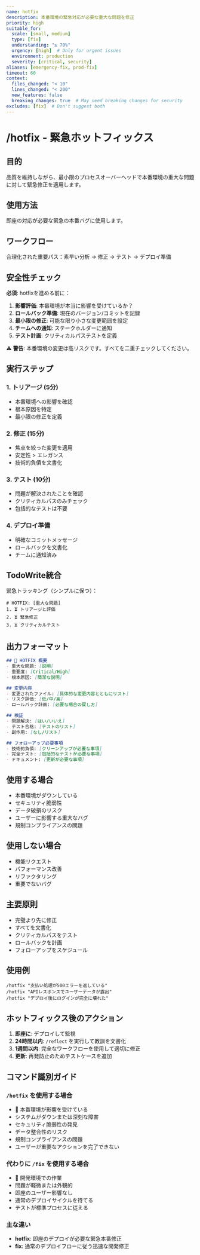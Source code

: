 ```yaml
---
name: hotfix
description: 本番環境の緊急対応が必要な重大な問題を修正
priority: high
suitable_for:
  scale: [small, medium]
  type: [fix]
  understanding: "≥ 70%"
  urgency: [high]  # Only for urgent issues
  environment: production
  severity: [critical, security]
aliases: [emergency-fix, prod-fix]
timeout: 60
context:
  files_changed: "< 10"
  lines_changed: "< 200"
  new_features: false
  breaking_changes: true  # May need breaking changes for security
excludes: [fix]  # Don't suggest both
---
```


# /hotfix - 緊急ホットフィックス

## 目的

品質を維持しながら、最小限のプロセスオーバーヘッドで本番環境の重大な問題に対して緊急修正を適用します。

## 使用方法

即座の対応が必要な緊急の本番バグに使用します。

## ワークフロー

合理化された重要パス：素早い分析 → 修正 → テスト → デプロイ準備

## 安全性チェック

**必須**: hotfixを進める前に：

1. **影響評価**: 本番環境が本当に影響を受けているか？
2. **ロールバック準備**: 現在のバージョン/コミットを記録
3. **最小限の修正**: 可能な限り小さな変更範囲を設定
4. **チームへの通知**: ステークホルダーに通知
5. **テスト計画**: クリティカルパステストを定義

⚠️ **警告**: 本番環境の変更は高リスクです。すべてを二重チェックしてください。

## 実行ステップ

### 1. トリアージ (5分)

- 本番環境への影響を確認
- 根本原因を特定
- 最小限の修正を定義

### 2. 修正 (15分)

- 焦点を絞った変更を適用
- 安定性 > エレガンス
- 技術的負債を文書化

### 3. テスト (10分)

- 問題が解決されたことを確認
- クリティカルパスのみチェック
- 包括的なテストは不要

### 4. デプロイ準備

- 明確なコミットメッセージ
- ロールバックを文書化
- チームに通知済み

## TodoWrite統合

緊急トラッキング（シンプルに保つ）：

```
# HOTFIX: [重大な問題]
1. ⏳ トリアージと評価
2. ⏳ 緊急修正
3. ⏳ クリティカルテスト
```

## 出力フォーマット

```markdown
## 🚨 HOTFIX 概要
- 重大な問題: [説明]
- 重要度: [Critical/High]
- 根本原因: [簡潔な説明]

## 変更内容
- 変更されたファイル: [具体的な変更内容とともにリスト]
- リスク評価: [低/中/高]
- ロールバック計画: [必要な場合の戻し方]

## 検証
- 問題解決: [はい/いいえ]
- テスト合格: [テストのリスト]
- 副作用: [なし/リスト]

## フォローアップ必要事項
- 技術的負債: [クリーンアップが必要な事項]
- 完全テスト: [包括的なテストが必要な事項]
- ドキュメント: [更新が必要な事項]
```

## 使用する場合

- 本番環境がダウンしている
- セキュリティ脆弱性
- データ破損のリスク
- ユーザーに影響する重大なバグ
- 規制コンプライアンスの問題

## 使用しない場合

- 機能リクエスト
- パフォーマンス改善
- リファクタリング
- 重要でないバグ

## 主要原則

- 完璧より先に修正
- すべてを文書化
- クリティカルパスをテスト
- ロールバックを計画
- フォローアップをスケジュール

## 使用例

```
/hotfix "支払い処理が500エラーを返している"
/hotfix "APIレスポンスでユーザーデータが露出"
/hotfix "デプロイ後にログインが完全に壊れた"
```

## ホットフィックス後のアクション

1. **即座に**: デプロイして監視
2. **24時間以内**: `/reflect` を実行して教訓を文書化
3. **1週間以内**: 完全なワークフローを使用して適切に修正
4. **更新**: 再発防止のためテストケースを追加

## コマンド識別ガイド

### `/hotfix` を使用する場合

- 🚨 本番環境が影響を受けている
- システムがダウンまたは深刻な障害
- セキュリティ脆弱性の発見
- データ整合性のリスク
- 規制コンプライアンスの問題
- ユーザーが重要なアクションを完了できない

### 代わりに `/fix` を使用する場合

- 🔧 開発環境での作業
- 問題が軽微または外観的
- 即座のユーザー影響なし
- 通常のデプロイサイクルを待てる
- テストが標準プロセスに従える

### 主な違い

- **hotfix**: 即座のデプロイが必要な緊急本番修正
- **fix**: 通常のデプロイフローに従う迅速な開発修正
